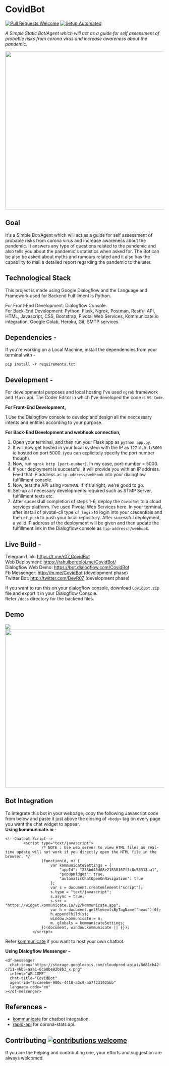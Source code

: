 # CovidBot

[![Pull Requests Welcome](https://img.shields.io/badge/PRs-welcome-brightgreen.svg?style=flat)](http://makeapullrequest.com)
[![Setup Automated](https://img.shields.io/badge/setup-automated-blue?logo=gitpod)](https://gitpod.io/from-referrer/)

<i>A Simple Static Bot/Agent which will act as a guide for self assessment of probable risks from corona virus and increase awareness about the pandemic.</i>

<img src="https://github.com/rahulbordoloi/CovidBot/blob/master/corona.jpg" width="800" height="500">

## Goal

It's a Simple Bot/Agent which will act as a guide for self assessment of probable risks from corona virus and increase awareness about the pandemic. It answers any type of questions related to the pandemic and also tells you about the pandemic's statistics when asked for. The Bot can be also be asked about myths and rumours related and it also has the capability to mail a detailed report regarding the pandemic to the user. 

## Technological Stack

This project is made using Google Dialogflow and the Language and Framework used for Backend Fulfillment is Python.

For Front-End Development: Dialogflow Console. <br>
For Back-End Development: Python, Flask, Ngrok, Postman, Restful API, HTML, Javascript, CSS, Bootstrap, Pivotal Web Services, Kommunicate.io integration, Google Colab, Heroku, Git, SMTP services. 

## Dependencies - 

If you're working on a Local Machine, install the dependencies from your terminal with -
 ```
 pip install -r requirements.txt
 ```
 ## Development -
 
For developmental purposes and local hosting I've used ```ngrok``` framework and ```flask``` api. The Coder Editor in which I've developed the code is ```VS Code```.

<b>For Front-End Development,</b><br>

1.Use the Dialogflow console to develop and design all the neccessary intents and entities according to your purpose.

<b>For Back-End Development and webhook connection, </b><br>

1. Open your terminal, and then run your Flask app as ```python app.py```.
2. It will now get hosted in your local system with the IP as ```127.0.0.1/5000``` ie hosted on port 5000. (you can explicitely specify the port number though).
3. Now, run ```ngrok http [port-number]```. In my case, port-number = 5000.
4. If your deployment is successful, it will provide you with an IP address. Feed that IP address as ```ip-address/webhook``` into your dialogflow fulfillment console.
5. Now, test the API using ```POSTMAN```. If it's alright, we're good to go.
6. Set-up all necessary developments required such as STMP Server, fulfillment texts etc.
7. After sucessfull completion of steps 1-6, deploy the ```CovidBot``` to a cloud services platform. I've used Pivotal Web Services here. In your terminal, after install of pivotal-cli type ```cf login``` to login into your credentials and then ```cf push``` to push your local repository. After sucessful deployment, a valid IP address of the deployment will be given and then update the fulfillment link in the Dialogflow console as ```[ip-address]/webhook```. 
 
## Live Build -

Telegram Link: https://t.me/r07_CovidBot                                                            
Web Deployment: https://rahulbordoloi.me/CovidBot/ <br>
Dialogflow Web Demo: https://bot.dialogflow.com/CovidBot <br> 
Fb Messenger: http://m.me/CovidBot (development phase) <br>
Twitter Bot: http://twitter.com/DevR07 (development phase) <br>

If you want to run this on your dialogflow console, download ```CovidBot.zip``` file and export it in your Dialogflow Console. <br>
Refer ```/docs``` directory for the backend files.


## Demo

![](web.gif)
<img src="https://github.com/rahulbordoloi/CovidBot/blob/master/ss.JPG" width="800" height="500">

## Bot Integration

To integrate this bot in your webpage, copy the following Javascript code from below and paste it just above the closing of ```<body>``` tag on every page you want the chat widget to appear. <br>
<b>Using kommunicate.io -</b>
```
<!--Chatbot Script-->
        <script type="text/javascript">
                /* NOTE : Use web server to view HTML files as real-time update will not work if you directly open the HTML file in the browser. */
                (function(d, m) {
                    var kommunicateSettings = {
                        "appId": "233bd45d08e21830167f3c8c53313aa1",
                        "popupWidget": true,
                        "automaticChatOpenOnNavigation": true
                    };
                    var s = document.createElement("script");
                    s.type = "text/javascript";
                    s.async = true;
                    s.src = "https://widget.kommunicate.io/v2/kommunicate.app";
                    var h = document.getElementsByTagName("head")[0];
                    h.appendChild(s);
                    window.kommunicate = m;
                    m._globals = kommunicateSettings;
                })(document, window.kommunicate || {});
            </script>
```
Refer [kommunicate](https://kommunicate.io) if you want to host your own chatbot.

<b>Using Dialogflow Messenger -</b>

```<script src="https://www.gstatic.com/dialogflow-console/fast/messenger/bootstrap.js?v=1"></script>
<df-messenger
  chat-icon="https://storage.googleapis.com/cloudprod-apiai/8d81cb42-c711-46b5-aaa1-6ca8be92b8b3_x.png"
  intent="WELCOME"
  chat-title="CovidBot"
  agent-id="8ccaee6e-900c-4418-a3c9-a57f231925bb"
  language-code="en"
></df-messenger>
```

## References -

* [kommunicate](https://kommunicate.io) for chatbot integration.
* [rapid-api](https://rapidapi.com) for corona-stats api.

## Contributing [![contributions welcome](https://img.shields.io/badge/contributions-welcome-brightgreen.svg?style=flat)](https://github.com/dwyl/esta/issues)

If you are the helping and contributing one, your efforts and suggestion are always welcomed.
